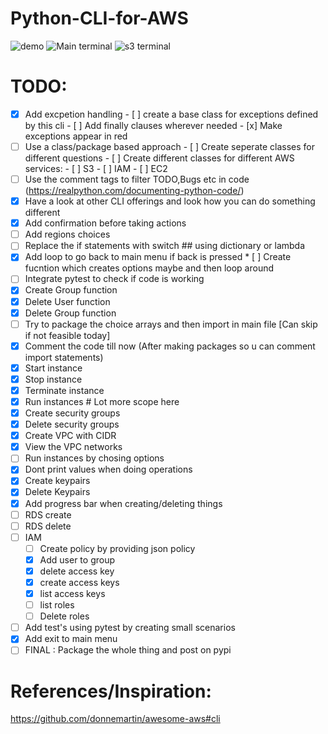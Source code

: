 # Python-CLI-for-AWS


![demo](https://github.com/darshan-raul/Python-CLI-for-AWS/blob/master/img/demo.gif)
![Main terminal](https://github.com/darshan-raul/Python-CLI-for-AWS/blob/master/img/cli%20main.png)
![s3 terminal](https://github.com/darshan-raul/Python-CLI-for-AWS/blob/master/img/cli%20s3.png)


# TODO:
- [x] Add excpetion handling
        - [ ] create a base class for exceptions defined by this cli
        - [ ] Add finally clauses wherever needed
        - [x] Make exceptions appear in red
- [ ] Use a class/package based approach
        - [ ] Create seperate classes for different questions
        - [ ] Create different classes for different AWS services:
                - [ ] S3
                - [ ] IAM
                - [ ] EC2
- [ ] Use the comment tags to filter TODO,Bugs etc in code (https://realpython.com/documenting-python-code/)
- [x] Have a look at other CLI offerings and look how you can do something different
- [x] Add confirmation before taking actions
- [ ] Add regions choices 
- [ ] Replace the if statements with switch ## using dictionary or lambda
- [x] Add loop to go back to main menu if back is pressed
        * [ ] Create fucntion which creates options maybe and then loop around
- [ ] Integrate pytest to check if code is working
- [x] Create Group function 
- [x] Delete User function
- [x] Delete Group function
- [ ] Try to package the choice arrays and then import in main file [Can skip if not feasible today]
- [x] Comment the code till now (After making packages so u can comment import statements)
- [x] Start instance
- [x] Stop instance 
- [x] Terminate instance 
- [x] Run instances # Lot more scope here
- [x] Create security groups
- [x] Delete security groups
- [x] Create VPC with CIDR
- [x] View the VPC networks
- [ ] Run instances by chosing options
- [x] Dont print values when doing operations
- [x] Create keypairs
- [X] Delete Keypairs
- [x] Add progress bar when creating/deleting things
- [ ] RDS create
- [ ] RDS delete
 - [ ] IAM
    - [ ] Create policy by providing json policy
    - [x] Add user to group
    - [x] delete access key
    - [x] create access keys
    - [x] list access keys
    - [ ] list roles
	- [ ] Delete roles
- [ ] Add test's using pytest by creating small scenarios 
- [x] Add exit to main menu
- [ ] FINAL : Package the whole thing and post on pypi

# References/Inspiration:

https://github.com/donnemartin/awesome-aws#cli